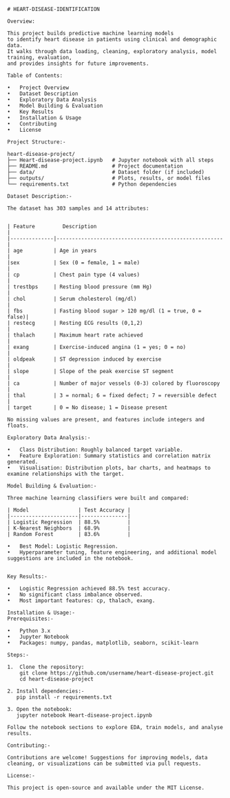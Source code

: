     # HEART-DISEASE-IDENTIFICATION

    Overview:

    This project builds predictive machine learning models 
    to identify heart disease in patients using clinical and demographic data. 
    It walks through data loading, cleaning, exploratory analysis, model training, evaluation, 
    and provides insights for future improvements.

    Table of Contents:

	•	Project Overview
	•	Dataset Description
	•	Exploratory Data Analysis
	•	Model Building & Evaluation
	•	Key Results
	•	Installation & Usage
	•	Contributing
	•	License

    Project Structure:-

    heart-disease-project/
    ├── Heart-disease-project.ipynb   # Jupyter notebook with all steps
    ├── README.md                     # Project documentation
    ├── data/                         # Dataset folder (if included)
    ├── outputs/                      # Plots, results, or model files
    └── requirements.txt              # Python dependencies
    
    Dataset Description:-

    The dataset has 303 samples and 14 attributes:
                              
                 
    | Feature         Description                                         |
    |--------------|------------------------------------------------------|
    | age          | Age in years                                         |
    |sex           | Sex (0 = female, 1 = male)                           |
    | cp           | Chest pain type (4 values)                            |
    | trestbps     | Resting blood pressure (mm Hg)                        |
    | chol         | Serum cholesterol (mg/dl)                             |
    | fbs          | Fasting blood sugar > 120 mg/dl (1 = true, 0 = false)|
    | restecg      | Resting ECG results (0,1,2)                           |
    | thalach      | Maximum heart rate achieved                            |
    | exang        | Exercise-induced angina (1 = yes; 0 = no)             |
    | oldpeak      | ST depression induced by exercise                      |
    | slope        | Slope of the peak exercise ST segment                 |
    | ca           | Number of major vessels (0-3) colored by fluoroscopy  |
    | thal         | 3 = normal; 6 = fixed defect; 7 = reversible defect  |
    | target       | 0 = No disease; 1 = Disease present    
     
    No missing values are present, and features include integers and floats.

    Exploratory Data Analysis:-

	•	Class Distribution: Roughly balanced target variable.
	•	Feature Exploration: Summary statistics and correlation matrix generated.
	•	Visualisation: Distribution plots, bar charts, and heatmaps to examine relationships with the target.

    Model Building & Evaluation:-

    Three machine learning classifiers were built and compared:
    
    | Model                | Test Accuracy |
    |----------------------|---------------|
    | Logistic Regression  | 88.5%         |
    | K-Nearest Neighbors  | 68.9%         |
    | Random Forest        | 83.6%         |

    •	Best Model: Logistic Regression.
	•	Hyperparameter tuning, feature engineering, and additional model suggestions are included in the notebook.


    Key Results:-

	•	Logistic Regression achieved 88.5% test accuracy.
	•	No significant class imbalance observed.
	•	Most important features: cp, thalach, exang.
    
    Installation & Usage:-
    Prerequisites:-

	•	Python 3.x
	•	Jupyter Notebook
	•	Packages: numpy, pandas, matplotlib, seaborn, scikit-learn

    Steps:-

	1.	Clone the repository:
        git clone https://github.com/username/heart-disease-project.git
        cd heart-disease-project
    
    2. Install dependencies:-
       pip install -r requirements.txt

    3. Open the notebook:
       jupyter notebook Heart-disease-project.ipynb

    Follow the notebook sections to explore EDA, train models, and analyse results. 
    
    Contributing:-
    
    Contributions are welcome! Suggestions for improving models, data cleaning, or visualizations can be submitted via pull requests.

    License:-

    This project is open-source and available under the MIT License.
